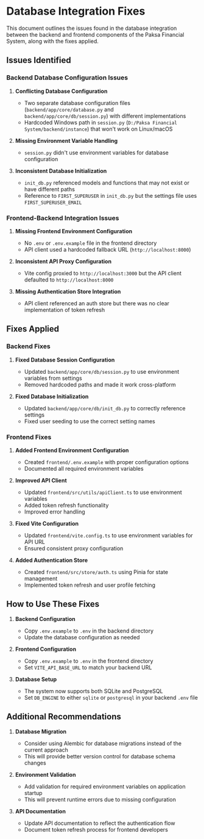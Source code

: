 # Database Integration Fixes

This document outlines the issues found in the database integration between the backend and frontend components of the Paksa Financial System, along with the fixes applied.

## Issues Identified

### Backend Database Configuration Issues

1. **Conflicting Database Configuration**
   - Two separate database configuration files (`backend/app/core/database.py` and `backend/app/core/db/session.py`) with different implementations
   - Hardcoded Windows path in `session.py` (`D:/Paksa Financial System/backend/instance`) that won't work on Linux/macOS

2. **Missing Environment Variable Handling**
   - `session.py` didn't use environment variables for database configuration

3. **Inconsistent Database Initialization**
   - `init_db.py` referenced models and functions that may not exist or have different paths
   - Reference to `FIRST_SUPERUSER` in `init_db.py` but the settings file uses `FIRST_SUPERUSER_EMAIL`

### Frontend-Backend Integration Issues

1. **Missing Frontend Environment Configuration**
   - No `.env` or `.env.example` file in the frontend directory
   - API client used a hardcoded fallback URL (`http://localhost:8000`)

2. **Inconsistent API Proxy Configuration**
   - Vite config proxied to `http://localhost:3000` but the API client defaulted to `http://localhost:8000`

3. **Missing Authentication Store Integration**
   - API client referenced an auth store but there was no clear implementation of token refresh

## Fixes Applied

### Backend Fixes

1. **Fixed Database Session Configuration**
   - Updated `backend/app/core/db/session.py` to use environment variables from settings
   - Removed hardcoded paths and made it work cross-platform

2. **Fixed Database Initialization**
   - Updated `backend/app/core/db/init_db.py` to correctly reference settings
   - Fixed user seeding to use the correct setting names

### Frontend Fixes

1. **Added Frontend Environment Configuration**
   - Created `frontend/.env.example` with proper configuration options
   - Documented all required environment variables

2. **Improved API Client**
   - Updated `frontend/src/utils/apiClient.ts` to use environment variables
   - Added token refresh functionality
   - Improved error handling

3. **Fixed Vite Configuration**
   - Updated `frontend/vite.config.ts` to use environment variables for API URL
   - Ensured consistent proxy configuration

4. **Added Authentication Store**
   - Created `frontend/src/store/auth.ts` using Pinia for state management
   - Implemented token refresh and user profile fetching

## How to Use These Fixes

1. **Backend Configuration**
   - Copy `.env.example` to `.env` in the backend directory
   - Update the database configuration as needed

2. **Frontend Configuration**
   - Copy `.env.example` to `.env` in the frontend directory
   - Set `VITE_API_BASE_URL` to match your backend URL

3. **Database Setup**
   - The system now supports both SQLite and PostgreSQL
   - Set `DB_ENGINE` to either `sqlite` or `postgresql` in your backend `.env` file

## Additional Recommendations

1. **Database Migration**
   - Consider using Alembic for database migrations instead of the current approach
   - This will provide better version control for database schema changes

2. **Environment Validation**
   - Add validation for required environment variables on application startup
   - This will prevent runtime errors due to missing configuration

3. **API Documentation**
   - Update API documentation to reflect the authentication flow
   - Document token refresh process for frontend developers